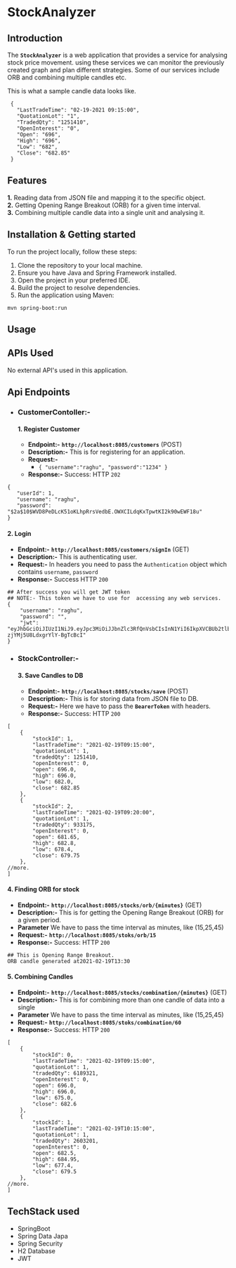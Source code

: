 # StockAnalyzer
## Introduction
The **`StockAnalyzer`** is a web application that provides a service for analysing stock price movement. using these services we can monitor
the previously created graph and plan different strategies. Some of our services include ORB and combining multiple candles etc.

This is what a sample candle data looks like.
```
 {
   "LastTradeTime": "02-19-2021 09:15:00",
   "QuotationLot": "1",
   "TradedQty": "1251410",
   "OpenInterest": "0",
   "Open": "696",
   "High": "696",
   "Low": "682",
   "Close": "682.85"
 }
```
## Features
**1.**  Reading data from JSON file and mapping it to the specific object.<br>
**2.**  Getting Opening Range Breakout (ORB) for a given time interval.<br>
**3.**  Combining multiple candle data into a single unit and analysing it.<br>
## Installation & Getting started
To run the project locally, follow these steps:
1. Clone the repository to your local machine.
2. Ensure you have Java and Spring Framework installed.
3. Open the project in your preferred IDE.
4. Build the project to resolve dependencies.
5. Run the application using Maven:
```
mvn spring-boot:run
```
## Usage
## APIs Used
No external API's used in this application.
## Api Endpoints
- ### CustomerContoller:-
  #### **1. Register Customer**
   - **Endpoint:-** **`http://localhost:8085/customers`** (POST)
   - **Description:-** This is for registering for an application.
   - **Request:-**
     - `{
    "username":"raghu",
    "password":"1234"
        }`
   - **Response:-** Success: HTTP `202`
 ```
{
    "userId": 1,
    "username": "raghu",
    "password": "$2a$10$WVD8PeDLcK51oKLhpRrsVedbE.OWXCILdqKxTpwtKI2k90wEWF18u"
}
```
  #### **2. Login**
   - **Endpoint:-** **`http://localhost:8085/customers/signIn`** (GET)
   - **Description:-** This is authenticating user.
   - **Request:-** In headers you need to pass the `Authentication` object which contains `username`, `password`
   - **Response:-** Success HTTP `200`
```
## After success you will get JWT token
## NOTE:- This token we have to use for  accessing any web services.
{
    "username": "raghu",
    "password": "",
    "jwt": "eyJhbGciOiJIUzI1NiJ9.eyJpc3MiOiJJbnZlc3RfQnVsbCIsInN1YiI6IkpXVCBUb2tlbiIsInVzZXJuYW1lIjoicmFnaHUiLCJyb2xlIjpbXSwiaWF0IjoxNjkwMTg1MTIzLCJleHAiOjE2OTAxOTIxMjN9.1b6V_7x5OLVM1RphTD-zjYMj5U8LdxgrYlY-BgTcBcI"
}
```
- ### StockController:-
  #### **3. Save Candles to DB**
   - **Endpoint:-** **`http://localhost:8085/stocks/save`** (POST)
   - **Description:-** This is for storing data from JSON file  to DB.
   - **Request:-** Here we have to pass the **`BearerToken`** with headers.
   - **Response:-** Success: HTTP `200`
```
[
    {
        "stockId": 1,
        "lastTradeTime": "2021-02-19T09:15:00",
        "quotationLot": 1,
        "tradedQty": 1251410,
        "openInterest": 0,
        "open": 696.0,
        "high": 696.0,
        "low": 682.0,
        "close": 682.85
    },
    {
        "stockId": 2,
        "lastTradeTime": "2021-02-19T09:20:00",
        "quotationLot": 1,
        "tradedQty": 933175,
        "openInterest": 0,
        "open": 681.65,
        "high": 682.8,
        "low": 678.4,
        "close": 679.75
    },
//more.
]
```
     
  #### **4. Finding ORB for stock**
   - **Endpoint:-** **`http://localhost:8085/stocks/orb/{minutes}`** (GET)
   - **Description:-** This is for getting the Opening Range Breakout (ORB) for a given period.
   - **Parameter** We have to pass the time interval as minutes, like (15,25,45)
   - **Request:-** **`http://localhost:8085/stoks/orb/15`**
   - **Response:-** Success: HTTP `200`
```
## This is Opening Range Breakout.
ORB candle generated at2021-02-19T13:30
```
     
  #### **5. Combining Candles**
   - **Endpoint:-** **`http://localhost:8085/stocks/combination/{minutes}`** (GET)
   - **Description:-** This is for  combining more than one candle of data into a single
   - **Parameter** We have to pass the time interval as minutes, like (15,25,45)
   - **Request:-** **`http://localhost:8085/stoks/combination/60`**
   - **Response:-** Success: HTTP `200`
```
[
    {
        "stockId": 0,
        "lastTradeTime": "2021-02-19T09:15:00",
        "quotationLot": 1,
        "tradedQty": 6189321,
        "openInterest": 0,
        "open": 696.0,
        "high": 696.0,
        "low": 675.0,
        "close": 682.6
    },
    {
        "stockId": 1,
        "lastTradeTime": "2021-02-19T10:15:00",
        "quotationLot": 1,
        "tradedQty": 2603201,
        "openInterest": 0,
        "open": 682.5,
        "high": 684.95,
        "low": 677.4,
        "close": 679.5
    },
//more.
]
```

## TechStack used
- SpringBoot
- Spring Data Japa
- Spring Security
- H2 Database
- JWT
